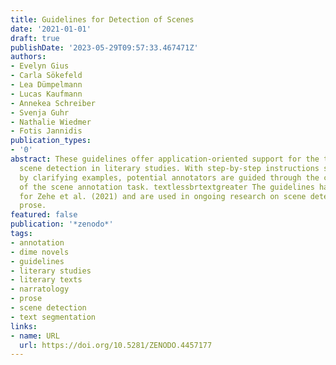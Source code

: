 ```yaml
---
title: Guidelines for Detection of Scenes
date: '2021-01-01'
draft: true
publishDate: '2023-05-29T09:57:33.467471Z'
authors:
- Evelyn Gius
- Carla Sökefeld
- Lea Dümpelmann
- Lucas Kaufmann
- Annekea Schreiber
- Svenja Guhr
- Nathalie Wiedmer
- Fotis Jannidis
publication_types:
- '0'
abstract: These guidelines offer application-oriented support for the task of manual
  scene detection in literary studies. With step-by-step instructions supplemented
  by clarifying examples, potential annotators are guided through the complexities
  of the scene annotation task. textlessbrtextgreater The guidelines have been developed
  for Zehe et al. (2021) and are used in ongoing research on scene detection in German
  prose.
featured: false
publication: '*zenodo*'
tags:
- annotation
- dime novels
- guidelines
- literary studies
- literary texts
- narratology
- prose
- scene detection
- text segmentation
links:
- name: URL
  url: https://doi.org/10.5281/ZENODO.4457177
---
```


